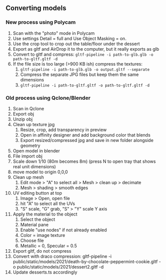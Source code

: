 ## Converting models

### New process using Polycam

1. Scan with the "photo" mode in Polycam
1. Use settings Detail = full and Use Object Masking = on.
1. Use the crop tool to crop out the table/floor under the dessert
1. Export as gltf and AirDrop it to the computer, but it really exports as glb
1. Convert to gltf and compress: `gltf-pipeline -i path-to-glb.glb -o path-to-gltf.gltf -d`
1. If the file size is too large (>900 KB ish) compress the textures:
   1. `gltf-pipeline -i path-to-glb.glb -o output.gltf --separate`
   1. Compress the separate JPG files but keep them the same dimensions
   1. `gltf-pipeline -i path-to-gltf.gltf -o path-to-gltf.gltf -d`

### Old process using Qclone/Blender

1. Scan in Qclone
1. Export obj
1. Unzip obj
1. Clean up texture jpg
   1. Resize, crop, add transparency in preview
   1. Open in affinity designer and add background color that blends
   1. Export resized/compressed jpg and save in new folder alongside geometry
1. Open model in blender
1. File import obj
1. Scale down 1/10 (80m becomes 8m) (press N to open tray that shows real unit dimensions)
1. move model to origin 0,0,0
1. Clean up mesh
   1. Edit mode > "A" to select all > Mesh > clean up > decimate
   1. Mesh > shading > smooth edges
1. UV editing button at top
   1. Image > Open, open file
   1. hit "A" to select all the UVs
   1. "S" scale, "G" grab, "S" > "Y" scale Y axis
1. Apply the material to the object
   1. Select the object
   1. Material pane
   1. Enable "use nodes" if not already enabled
   1. Color = image texture
   1. Choose file
   1. Metallic = 0, Specular = 0.5
1. Export gltf, do not compress
1. Convert with draco compression: gltf-pipeline -i public/static/models/2021/death-by-chocolate-peppermint-cookie.gltf -o public/static/models/2021/dessert2.gltf -d
1. Update desserts.ts accordingly
